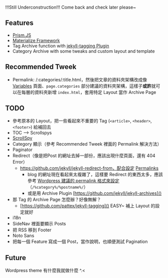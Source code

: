 !!!Still Underconstruction!!! Come back and check later please~

## Features

* [Prism.JS](http://prismjs.com)
* [Materialize Framework](http://prismjs.com)
* Tag Archive function with [jekyll-tagging Plugin](https://github.com/pattex/jekyll-tagging)
* Category Archive with some tweaks and custom layout and template

## Recommended Tweek

* Permalink: /:categories/:title.html，然後把文章的資料夾架構改成像 [Variables](http://jekyllrb.com/docs/variables/) 頁面、`page.categories` 部分建議的資料夾架構，這樣子**或許**就可以在每層的資料夾新增 `index.html`，套用特定 Layout 當作 Archive Page

## TODO

* 參考原本的 Layout，把一些看起來不重要的 Tag (`<article>`, `<header>`, `<footer>`) 給補回去
* TOC --> Scrollspys
* [ScrollSpy](http://materializecss.com/scrollspy.html)
* Category 顯示（參考 Recommended Tweek 裡面的 Permalink 解決方法）
* Paginator
* Redirect（像是把Post 的網址去掉一部份，應該出現什麼頁面，還有 404 Error）
    * https://github.com/jekyll/jekyll-redirect-from，配合設定 [Permalinks](https://jekyllrb.com/docs/configuration/#default-configuration)
        * blog 的網址現在看起來太複雜了，這樣要 Redirect 的東西太多，應該參考 [Wordpress 建議的 permalink 格式來設定](https://www.elegantthemes.com/blog/tips-tricks/wordpress-permalinks)（`/%category%/%postname%/`）
        * 或是用 Archive Plugin [https://github.com/jekyll/jekyll-archives]()
* 那 Tag 的 Archive Page 怎麼辦？好像無解？
    * [https://github.com/pattex/jekyll-tagging]() EASY~ 補上 Layout 的設定就好
* i18n
* SideNav 裡面要顯示 Posts
* 把 RSS 移到 Footer
* Noto Sans
* 把每一個 Feature 寫成一個 Post，當作說明，也順便測試 Pagination

## Future

Wordpress theme 有什麼我就做什麼 ^.<
